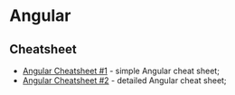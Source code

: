# Angular

## Cheatsheet

- [Angular Cheatsheet #1](https://malcoded.com/angular-cheat-sheet/) - simple Angular cheat sheet;
- [Angular Cheatsheet #2](https://github.com/delprzemo/angular-cheatsheet) - detailed Angular cheat sheet;
